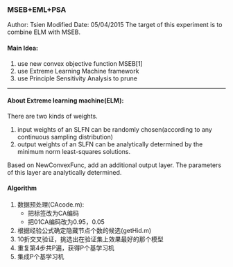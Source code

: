 ### MSEB+EML+PSA

Author: Tsien
Modified Date: 05/04/2015
The target of this experiment is to combine ELM with MSEB.

#### Main Idea:
1. use new convex objective function MSEB[1]
2. use Extreme Learning Machine framework
3. use Principle Sensitivity Analysis to prune

---

#### About Extreme learning machine(ELM):
There are two kinds of weights. 

1. input weights of an SLFN can be randomly chosen(according to any continuous sampling distribution)
2. output weights of an SLFN can be analytically determined by the minimum norm least-squares solutions.

Based on NewConvexFunc, add an additional output layer. The parameters of this layer are analytically determined.

#### Algorithm

1. 数据预处理(CAcode.m):
    * 把标签改为CA编码
    * 把01CA编码改为0.95，0.05
2. 根据经验公式确定隐藏节点个数的候选(getHid.m)
4. 10折交叉验证，挑选出在验证集上效果最好的那个模型
5. 重复第4步共P遍，获得P个基学习机
6. 集成P个基学习机
